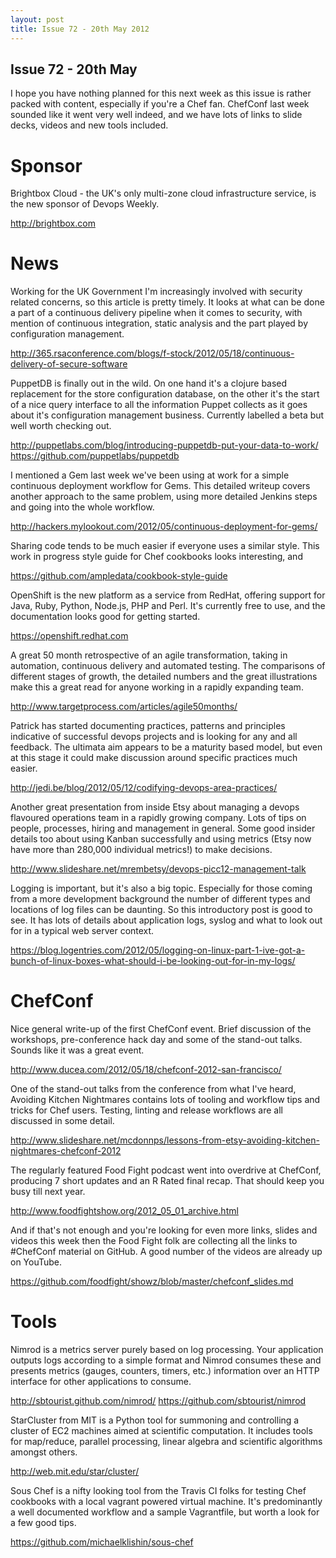 ```yaml
---
layout: post
title: Issue 72 - 20th May 2012
---
```


## Issue 72 - 20th May

I hope you have nothing planned for this next week as this issue is rather packed with content, especially if you're a Chef fan. ChefConf last week sounded like it went very well indeed, and we have lots of links to slide decks, videos and new tools included.


Sponsor
======

Brightbox Cloud - the UK's only multi-zone cloud infrastructure service, is the new sponsor of Devops Weekly.

http://brightbox.com


News
====

Working for the UK Government I'm increasingly involved with security related concerns, so this article is pretty timely. It looks at what can be done a part of a continuous delivery pipeline when it comes to security, with mention of continuous integration, static analysis and the part played by configuration management.

http://365.rsaconference.com/blogs/f-stock/2012/05/18/continuous-delivery-of-secure-software


PuppetDB is finally out in the wild. On one hand it's a clojure based replacement for the store configuration database, on the other it's the start of a nice query interface to all the information Puppet collects as it goes about it's configuration management business. Currently labelled a beta but well worth checking out.

http://puppetlabs.com/blog/introducing-puppetdb-put-your-data-to-work/
https://github.com/puppetlabs/puppetdb


I mentioned a Gem last week we've been using at work for a simple continuous deployment workflow for Gems. This detailed writeup covers another approach to the same problem, using more detailed Jenkins steps and going into the whole workflow.

http://hackers.mylookout.com/2012/05/continuous-deployment-for-gems/


Sharing code tends to be much easier if everyone uses a similar style. This work in progress style guide for Chef cookbooks looks interesting, and

https://github.com/ampledata/cookbook-style-guide


OpenShift is the new platform as a service from RedHat, offering support for Java, Ruby, Python, Node.js, PHP and Perl. It's currently free to use, and the documentation looks good for getting started.

https://openshift.redhat.com


A great 50 month retrospective of an agile transformation, taking in automation, continuous delivery and automated testing. The comparisons of different stages of growth, the detailed numbers and the great illustrations make this a great read for anyone working in a rapidly expanding team.

http://www.targetprocess.com/articles/agile50months/


Patrick has started documenting practices, patterns and principles indicative of successful devops projects and is looking for any and all feedback. The ultimata aim appears to be a maturity based model, but even at this stage it could make discussion around specific practices much easier.

http://jedi.be/blog/2012/05/12/codifying-devops-area-practices/


Another great presentation from inside Etsy about managing a devops flavoured operations team in a rapidly growing company. Lots of tips on people, processes, hiring and management in general. Some good insider details too about using Kanban successfully and using metrics (Etsy now have more than 280,000 individual metrics!) to make decisions.

http://www.slideshare.net/mrembetsy/devops-picc12-management-talk


Logging is important, but it's also a big topic. Especially for those coming from a more development background the number of different types and locations of log files can be daunting. So this introductory post is good to see. It has lots of details about application logs, syslog and what to look out for in a typical web server context.

https://blog.logentries.com/2012/05/logging-on-linux-part-1-ive-got-a-bunch-of-linux-boxes-what-should-i-be-looking-out-for-in-my-logs/


ChefConf
=======

Nice general write-up of the first ChefConf event. Brief discussion of the workshops, pre-conference hack day and some of the stand-out talks. Sounds like it was a great event.

http://www.ducea.com/2012/05/18/chefconf-2012-san-francisco/


One of the stand-out talks from the conference from what I've heard, Avoiding Kitchen Nightmares contains lots of tooling and workflow tips and tricks for Chef users. Testing, linting and release workflows are all discussed in some detail.

http://www.slideshare.net/mcdonnps/lessons-from-etsy-avoiding-kitchen-nightmares-chefconf-2012


The regularly featured Food Fight podcast went into overdrive at ChefConf, producing 7 short updates and an R Rated final recap. That should keep you busy till next year.

http://www.foodfightshow.org/2012_05_01_archive.html


And if that's not enough and you're looking for even more links, slides and videos this week then the Food Fight folk are collecting all the links to #ChefConf material on GitHub. A good number of the videos are already up on YouTube.

https://github.com/foodfight/showz/blob/master/chefconf_slides.md


Tools
====

Nimrod is a metrics server purely based on log processing. Your application outputs logs according to a simple format and Nimrod consumes these and presents metrics (gauges, counters, timers, etc.) information over an HTTP interface for other applications to consume.

http://sbtourist.github.com/nimrod/
https://github.com/sbtourist/nimrod


StarCluster from MIT is a Python tool for summoning and controlling a cluster of EC2 machines aimed at scientific computation. It includes tools for map/reduce, parallel processing, linear algebra and scientific algorithms amongst others.

http://web.mit.edu/star/cluster/


Sous Chef is a nifty looking tool from the Travis CI folks for testing Chef cookbooks with a local vagrant powered virtual machine. It's predominantly a well documented workflow and a sample Vagrantfile, but worth a look for a few good tips.

https://github.com/michaelklishin/sous-chef
